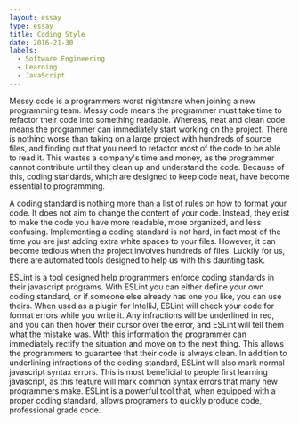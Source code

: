 ```yaml
---
layout: essay
type: essay
title: Coding Style
date: 2016-21-30
labels:
  - Software Engineering
  - Learning
  - JavaScript
---
```


Messy code is a programmers worst nightmare when joining a new programming team. Messy code means the programmer must take time to refactor their code into something readable. Whereas, neat and clean code means the programmer can immediately start working on the project. There is nothing worse than taking on a large project with hundreds of source files, and finding out that you need to refactor most of the code to be able to read it. This wastes a company's time and money, as the programmer cannot contribute until they clean up and understand the code. Because of this, coding standards, which are designed to keep code neat, have become essential to programming.

A coding standard is nothing more than a list of rules on how to format your code. It does not aim to change the content of your code. Instead, they exist to make the code you have more readable, more organized, and less confusing. Implementing a coding standard is not hard, in fact most of the time you are just adding extra white spaces to your files. However, it can become tedious when the project involves hundreds of files. Luckily for us, there are automated tools designed to help us with this daunting task.

ESLint is a tool designed help programmers enforce coding standards in their javascript programs. With ESLint you can either define your own coding standard, or if someone else already has one you like, you can use theirs. When used as a plugin for IntelliJ, ESLint will check your code for format errors while you write it. Any infractions will be underlined in red, and you can then hover their cursor over the error, and ESLint will tell them what the mistake was. With this information the programmer can immediately rectify the situation and move on to the next thing. This allows the programmers to guarantee that their code is always clean. In addition to underlining infractions of the coding standard, ESLint will also mark normal javascript syntax errors. This is most beneficial to people first learning javascript, as this feature will mark common syntax errors that many new programmers make. ESLint is a powerful tool that, when equipped with a proper coding standard, allows programers to quickly produce code, professional grade code.
